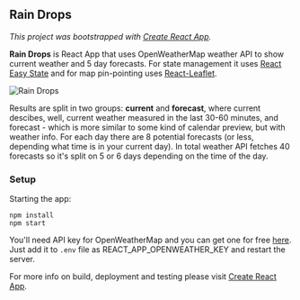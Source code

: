 ## Rain Drops 

*This project was bootstrapped with [Create React App](https://github.com/facebookincubator/create-react-app).*

**Rain Drops** is React App that uses OpenWeatherMap weather API to show current weather and 5 day forecasts. For state management it 
uses [React Easy State](https://github.com/solkimicreb/react-easy-state) and for map pin-pointing uses [React-Leaflet](https://github.com/PaulLeCam/react-leaflet).

![Rain Drops](https://i.imgur.com/qyA07K2.png)

Results are split in two groups: **current** and **forecast**, where current descibes, well, current weather measured in the last 30-60 minutes, and forecast - which is more similar to some kind of calendar preview, but with weather info. For each day there are 8 potential forecasts (or less, depending what time is in your current day). In total weather API fetches 40 forecasts so it's split on 5 or 6 days depending on the time of the day.

### Setup

Starting the app: 

```
npm install
npm start
```

You'll need API key for OpenWeatherMap and you can get one for free [here](https://openweathermap.org/api). Just add it to `.env` file as REACT_APP_OPENWEATHER_KEY and restart the server.

For more info on build, deployment and testing please visit [Create React App](https://github.com/facebookincubator/create-react-app).


